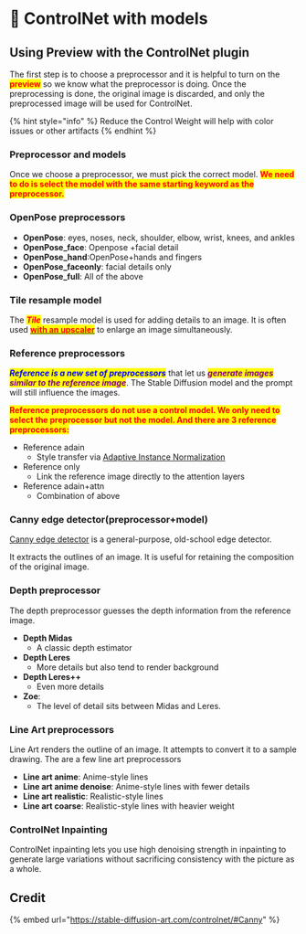 # 🐳 ControlNet with models

## Using Preview with the ControlNet plugin

The first step is to choose a preprocessor and it is helpful to turn on the <mark style="color:red;">**preview**</mark> so we know what the preprocessor is doing. Once the preprocessing is done, the original image is discarded, and only the preprocessed image will be used for ControlNet.

{% hint style="info" %}
Reduce the Control Weight will help with color issues or other artifacts
{% endhint %}

### Preprocessor and models

Once we choose a preprocessor, we must pick the correct model. <mark style="color:red;">**We need to do is select the model with the same starting keyword as the preprocessor.**</mark>

### OpenPose preprocessors

* **OpenPose**: eyes, noses, neck, shoulder, elbow, wrist, knees, and ankles
* **OpenPose\_face**: Openpose +facial detail
* **OpenPose\_hand**:OpenPose+hands and fingers
* **OpenPose\_faceonly**: facial details only
* **OpenPose\_full**: All of the above

### Tile resample model

The _<mark style="color:red;">**Tile**</mark>_ resample model is used for adding details to an image. It is often used [<mark style="color:red;">**with an upscaler**</mark>](https://github.com/Coyote-A/ultimate-upscale-for-automatic1111) to enlarge an image simultaneously.

### Reference preprocessors

_<mark style="color:blue;">**Reference is a new set of preprocessors**</mark>_ that let us _<mark style="color:purple;">**generate images similar to the reference image**</mark>_. The Stable Diffusion model and the prompt will still influence the images.

<mark style="color:red;">**Reference preprocessors do not use a control model. We only need to select the preprocessor but not the model. And there are 3 reference preprocessors:**</mark>

* Reference adain
  * Style transfer via [Adaptive Instance Normalization](https://arxiv.org/abs/1703.06868)
* Reference only
  * Link the reference image directly to the attention layers
* Reference adain+attn
  * Combination of above

### Canny edge detector(preprocessor+model)

[Canny edge detector](https://en.wikipedia.org/wiki/Canny\_edge\_detector) is a general-purpose, old-school edge detector.

It extracts the outlines of an image. It is useful for retaining the composition of the original image.

### Depth preprocessor

The depth preprocessor guesses the depth information from the reference image.

* **Depth Midas**
  * A classic depth estimator
* **Depth Leres**
  * More details but also tend to render background
* **Depth Leres++**
  * Even more details
* **Zoe**:
  * The level of detail sits between Midas and Leres.

### Line Art preprocessors

Line Art renders the outline of an image. It attempts to convert it to a sample drawing. The are a few line art preprocessors

* **Line art anime**: Anime-style lines
* **Line art anime denoise**: Anime-style lines with fewer details
* **Line art realistic**: Realistic-style lines
* **Line art coarse**: Realistic-style lines with heavier weight

### ControlNet Inpainting

ControlNet inpainting lets you use high denoising strength in inpainting to generate large variations without sacrificing consistency with the picture as a whole.

## Credit

{% embed url="https://stable-diffusion-art.com/controlnet/#Canny" %}
